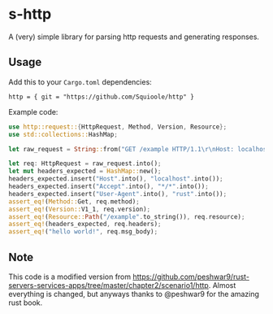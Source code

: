 # s-http

A (very) simple library for parsing http requests and generating responses.

## Usage

Add this to your `Cargo.toml` dependencies:

```
http = { git = "https://github.com/Squioole/http" }
```

Example code:

```rs
use http::request::{HttpRequest, Method, Version, Resource};
use std::collections::HashMap;

let raw_request = String::from("GET /example HTTP/1.1\r\nHost: localhost:3000\r\nUser-Agent: rust\r\nAccept: */*\r\n\r\nhello world!");

let req: HttpRequest = raw_request.into();
let mut headers_expected = HashMap::new();
headers_expected.insert("Host".into(), "localhost".into());
headers_expected.insert("Accept".into(), "*/*".into());
headers_expected.insert("User-Agent".into(), "rust".into());
assert_eq!(Method::Get, req.method);
assert_eq!(Version::V1_1, req.version);
assert_eq!(Resource::Path("/example".to_string()), req.resource);
assert_eq!(headers_expected, req.headers);
assert_eq!("hello world!", req.msg_body);
```

## Note

This code is a modified version from https://github.com/peshwar9/rust-servers-services-apps/tree/master/chapter2/scenario1/http. Almost everything is changed, but anyways thanks to @peshwar9 for the amazing rust book.  
